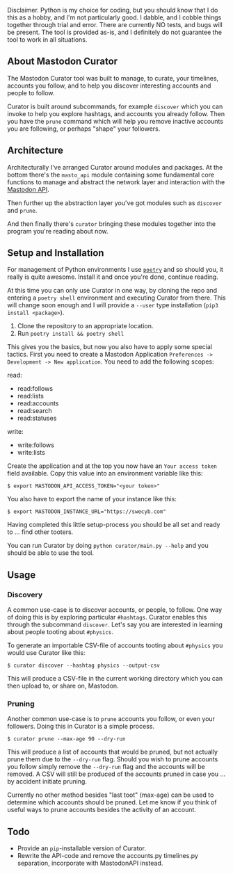 Disclaimer. Python is my choice for coding, but you should know that I do this as a hobby, and I'm not particularly good. I dabble, and I cobble things together through trial and error. There are currently NO tests, and bugs will be present. The tool is provided as-is, and I definitely do not guarantee the tool to work in all situations.

## About Mastodon Curator
The Mastodon Curator tool was built to manage, to curate, your timelines, accounts you follow, and to help you discover interesting accounts and people to follow.

Curator is built around subcommands, for example `discover` which you can invoke to help you explore hashtags, and accounts you already follow. Then you have the `prune` command which will help you remove inactive accounts you are following, or perhaps "shape" your followers.

## Architecture
Architecturally I've arranged Curator around modules and packages. At the bottom there's the `masto_api` module containing some fundamental core functions to manage and abstract the network layer and interaction with the [Mastodon API](https://docs.joinmastodon.org/client/intro/).

Then further up the abstraction layer you've got modules such as `discover` and `prune`.

And then finally there's `curator` bringing these modules together into the program you're reading about now.

## Setup and Installation

For management of Python environments I use [`poetry`](https://python-poetry.org/) and so should you, it really is quite awesome. Install it and once you're done, continue reading.

At this time you can only use Curator in one way, by cloning the repo and entering a `poetry shell` environment and executing Curator from there. This will change soon enough and I will provide a `--user` type installation (`pip3 install <package>`).

1. Clone the repository to an appropriate location.
2. Run `poetry install && poetry shell`

This gives you the basics, but now you also have to apply some special tactics. First you need to create a Mastodon Application `Preferences -> Development -> New application`. You need to add the following scopes:

read:
- read:follows
- read:lists
- read:accounts
- read:search
- read:statuses

write:
- write:follows
- write:lists

Create the application and at the top you now have an `Your access token` field available. Copy this value into an environment variable like this:

`$ export MASTODON_API_ACCESS_TOKEN="<your token>"`

You also have to export the name of your instance like this:

`$ export MASTODON_INSTANCE_URL="https://swecyb.com"`

Having completed this little setup-process you should be all set and ready to ... find other tooters.

You can run Curator by doing `python curator/main.py --help` and you should be able to use the tool.

## Usage

### Discovery
A common use-case is to discover accounts, or people, to follow. One way of doing this is by exploring particular `#hashtags`. Curator enables this through the subcommand `discover`. Let's say you are interested in learning about people tooting about `#physics`.

To generate an importable CSV-file of accounts tooting about `#physics` you would use Curator like this:

`$ curator discover --hashtag physics --output-csv` 

This will produce a CSV-file in the current working directory which you can then upload to, or share on, Mastodon.

### Pruning
Another common use-case is to `prune` accounts you follow, or even your followers. Doing this in Curator is a simple process.

`$ curator prune --max-age 90 --dry-run`

This will produce a list of accounts that would be pruned, but not actually prune them due to the `--dry-run` flag. Should you wish to prune accounts you follow simply remove the `--dry-run` flag and the accounts will be removed. A CSV will still be produced of the accounts pruned in case you ... by accident initiate pruning.

Currently no other method besides "last toot" (max-age) can be used to determine which accounts should be pruned. Let me know if you think of useful ways to prune accounts besides the activity of an account.

## Todo
- Provide an `pip`-installable version of Curator.
- Rewrite the API-code and remove the accounts.py timelines.py separation, incorporate with MastodonAPI instead.
